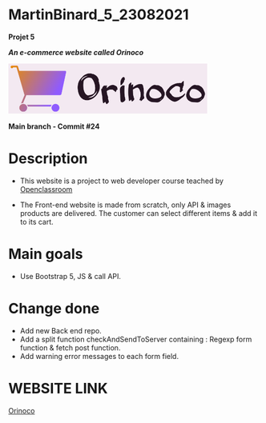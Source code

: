 # MartinBinard_5_23082021
**Projet 5**

***An e-commerce website called Orinoco***

![logo-orinoco](./Front-end/public/img/Orinoco-logo-title.png)

**Main branch - Commit #24**

# Description

* This website is a project to web developer course teached by [Openclassroom](https://openclassrooms.com/en/paths/141-web-developer)

* The Front-end website is made from scratch, only API & images products are delivered. The customer can select different items & add it to its cart.

# Main goals

* Use Bootstrap 5, JS & call API.

# Change done

* Add new Back end repo.
* Add a split function checkAndSendToServer containing : Regexp form function & fetch post function.
* Add warning error messages to each form field.

# WEBSITE LINK

[Orinoco](https://martinbinard.github.io/MartinBinard_5_23082021/Front-end/)